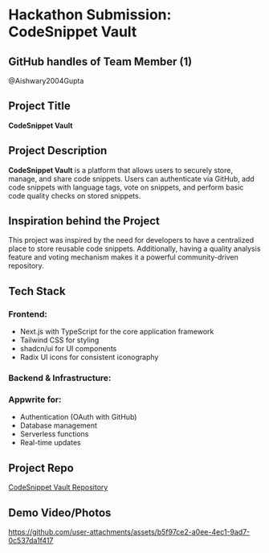 # Hackathon Submission: CodeSnippet Vault

## GitHub handles of Team Member (1)
@Aishwary2004Gupta

## Project Title
**CodeSnippet Vault**

## Project Description    
**CodeSnippet Vault** is a platform that allows users to securely store, manage, and share code snippets. Users can authenticate via GitHub, add code snippets with language tags, vote on snippets, and perform basic code quality checks on stored snippets.

## Inspiration behind the Project  
This project was inspired by the need for developers to have a centralized place to store reusable code snippets. Additionally, having a quality analysis feature and voting mechanism makes it a powerful community-driven repository.

## Tech Stack    

### Frontend:

- Next.js with TypeScript for the core application framework
- Tailwind CSS for styling
- shadcn/ui for UI components
- Radix UI icons for consistent iconography

### Backend & Infrastructure:

### Appwrite for:

- Authentication (OAuth with GitHub)
- Database management
- Serverless functions
- Real-time updates

## Project Repo  
[CodeSnippet Vault Repository](https://github.com/Aishwary2004Gupta/Code-snippet-vault)

## Demo Video/Photos  



https://github.com/user-attachments/assets/b5f97ce2-a0ee-4ec1-9ad7-0c537da1f417



